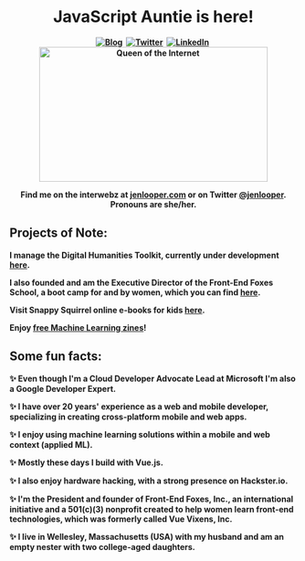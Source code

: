 <p>
  <h1 align="center"><b>JavaScript Auntie is here!</h1>
</p>

<p align="center">
<a href="https://jenlooper.com"><img src="https://img.shields.io/badge/website-000000?style=for-the-badge&logo=About.me&logoColor=white" alt="Blog" /></a>&nbsp;
<a href="https://twitter.com/jenlooper"><img src="https://img.shields.io/badge/Twitter-1DA1F2?style=for-the-badge&logo=twitter&logoColor=white" alt="Twitter" /></a>&nbsp;
<a href="https://www.linkedin.com/in/jen-looper-3442413/"><img src="https://img.shields.io/badge/LinkedIn-0077B5?style=for-the-badge&logo=linkedin&logoColor=white" alt="LinkedIn" /></a>&nbsp;
<br/>

<img alt="Queen of the Internet" border="0" height="236" src="http://image.blingee.com/images19/content/output/000/000/000/833/858545211_256285.gif" title="Queen of the Internet" width="400" />
  <br/>

<p align="center">Find me on the interwebz at <a href="http://jenlooper.com">jenlooper.com</a> or on Twitter <a href="http://twitter.com/jenlooper">@jenlooper</a>. Pronouns are she/her.</p>

</p>




## Projects of Note:

I manage the Digital Humanities Toolkit, currently under development [here](https://github.com/Digital-Humanities-Toolkit).

I also founded and am the Executive Director of the Front-End Foxes School, a boot camp for and by women, which you can find [here](https://frontendfoxes.school).

Visit Snappy Squirrel online e-books for kids [here](https://snappysquirrel.com).

Enjoy [free Machine Learning zines](https://zines.jenlooper.com)!

## Some fun facts:

✨ Even though I'm a Cloud Developer Advocate Lead at Microsoft I'm also a Google Developer Expert.

✨ I have over 20 years' experience as a web and mobile developer, specializing in creating cross-platform mobile and web apps.

✨ I enjoy using machine learning solutions within a mobile and web context (applied ML).

✨ Mostly these days I build with Vue.js.

✨ I also enjoy hardware hacking, with a strong presence on Hackster.io.

✨ I'm the President and founder of Front-End Foxes, Inc., an international initiative and a 501(c)(3) nonprofit created to help women learn front-end technologies, which was formerly called Vue Vixens, Inc.

✨ I live in Wellesley, Massachusetts (USA) with my husband and am an empty nester with two college-aged daughters.
